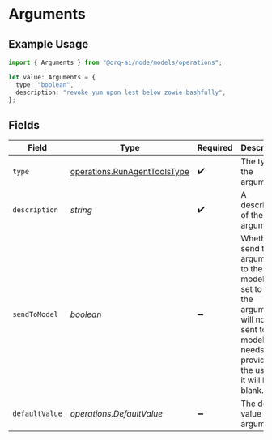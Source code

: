 # Arguments

## Example Usage

```typescript
import { Arguments } from "@orq-ai/node/models/operations";

let value: Arguments = {
  type: "boolean",
  description: "revoke yum upon lest below zowie bashfully",
};
```

## Fields

| Field                                                                                                                                                                 | Type                                                                                                                                                                  | Required                                                                                                                                                              | Description                                                                                                                                                           |
| --------------------------------------------------------------------------------------------------------------------------------------------------------------------- | --------------------------------------------------------------------------------------------------------------------------------------------------------------------- | --------------------------------------------------------------------------------------------------------------------------------------------------------------------- | --------------------------------------------------------------------------------------------------------------------------------------------------------------------- |
| `type`                                                                                                                                                                | [operations.RunAgentToolsType](../../models/operations/runagenttoolstype.md)                                                                                          | :heavy_check_mark:                                                                                                                                                    | The type of the argument.                                                                                                                                             |
| `description`                                                                                                                                                         | *string*                                                                                                                                                              | :heavy_check_mark:                                                                                                                                                    | A description of the argument.                                                                                                                                        |
| `sendToModel`                                                                                                                                                         | *boolean*                                                                                                                                                             | :heavy_minus_sign:                                                                                                                                                    | Whether to send the argument to the model. If set to false, the argument will not be sent to the model and needs to be provided by the user or it will be left blank. |
| `defaultValue`                                                                                                                                                        | *operations.DefaultValue*                                                                                                                                             | :heavy_minus_sign:                                                                                                                                                    | The default value of the argument.                                                                                                                                    |